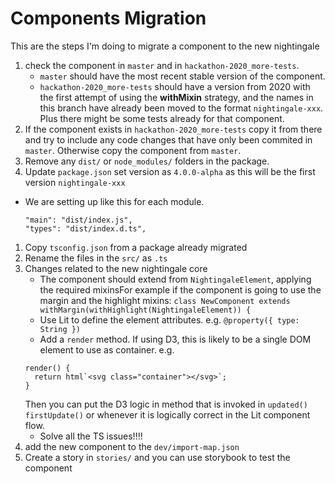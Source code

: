 # Components Migration

This are the steps I'm doing to migrate a component to the new nightingale

1. check the component in `master` and in `hackathon-2020_more-tests`.
   - `master` should have the most recent stable version of the component.
   - `hackathon-2020_more-tests` should have a version from 2020 with the first attempt of using the **withMixin** strategy, and the names in this branch have already been moved to the format `nightingale-xxx`. Plus there might be some tests already for that component.
2. If the component exists in `hackathon-2020_more-tests` copy it from there and try to include any code changes that have only been commited in `master`. Otherwise copy the component from `master`.
3. Remove any `dist/` or `node_modules/` folders in the package.
4. Update `package.json` set version as `4.0.0-alpha` as this will be the first version `nightingale-xxx`

- We are setting up like this for each module.
  ```
  "main": "dist/index.js",
  "types": "dist/index.d.ts",
  ```

1. Copy `tsconfig.json` from a package already migrated
2. Rename the files in the `src/` as `.ts`
3. Changes related to the new nightingale core
   - The component should extend from `NightingaleElement`, applying the required mixinsFor example if the component is going to use the margin and the highlight mixins: `class NewComponent extends withMargin(withHighlight(NightingaleElement)) {`
   - Use Lit to define the element attributes. e.g. `@property({ type: String })`
   - Add a `render` method. If using D3, this is likely to be a single DOM element to use as container. e.g.
   ```
   render() {
     return html`<svg class="container"></svg>`;
   }
   ```
   Then you can put the D3 logic in method that is invoked in `updated()` `firstUpdate()` or whenever it is logically correct in the Lit component flow.
   - Solve all the TS issues!!!!
4. add the new component to the `dev/import-map.json`
5. Create a story in `stories/` and you can use storybook to test the component
